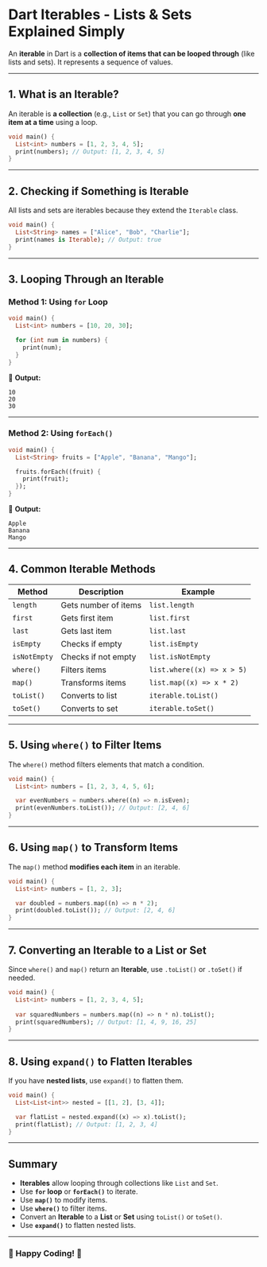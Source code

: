 # Dart Iterables - Lists & Sets Explained Simply

An **iterable** in Dart is a **collection of items that can be looped through** (like lists and sets). It represents a sequence of values.

---

## 1. What is an Iterable?
An iterable is **a collection** (e.g., `List` or `Set`) that you can go through **one item at a time** using a loop.

```dart
void main() {
  List<int> numbers = [1, 2, 3, 4, 5];
  print(numbers); // Output: [1, 2, 3, 4, 5]
}
```

---

## 2. Checking if Something is Iterable
All lists and sets are iterables because they extend the `Iterable` class.

```dart
void main() {
  List<String> names = ["Alice", "Bob", "Charlie"];
  print(names is Iterable); // Output: true
}
```

---

## 3. Looping Through an Iterable

### Method 1: Using `for` Loop
```dart
void main() {
  List<int> numbers = [10, 20, 30];

  for (int num in numbers) {
    print(num);
  }
}
```
🔹 **Output:**  
```
10
20
30
```

---

### Method 2: Using `forEach()`
```dart
void main() {
  List<String> fruits = ["Apple", "Banana", "Mango"];

  fruits.forEach((fruit) {
    print(fruit);
  });
}
```
🔹 **Output:**  
```
Apple
Banana
Mango
```

---

## 4. Common Iterable Methods

| Method | Description | Example |
|--------|------------|---------|
| `length` | Gets number of items | `list.length` |
| `first` | Gets first item | `list.first` |
| `last` | Gets last item | `list.last` |
| `isEmpty` | Checks if empty | `list.isEmpty` |
| `isNotEmpty` | Checks if not empty | `list.isNotEmpty` |
| `where()` | Filters items | `list.where((x) => x > 5)` |
| `map()` | Transforms items | `list.map((x) => x * 2)` |
| `toList()` | Converts to list | `iterable.toList()` |
| `toSet()` | Converts to set | `iterable.toSet()` |

---

## 5. Using `where()` to Filter Items
The `where()` method filters elements that match a condition.

```dart
void main() {
  List<int> numbers = [1, 2, 3, 4, 5, 6];

  var evenNumbers = numbers.where((n) => n.isEven);
  print(evenNumbers.toList()); // Output: [2, 4, 6]
}
```

---

## 6. Using `map()` to Transform Items
The `map()` method **modifies each item** in an iterable.

```dart
void main() {
  List<int> numbers = [1, 2, 3];

  var doubled = numbers.map((n) => n * 2);
  print(doubled.toList()); // Output: [2, 4, 6]
}
```

---

## 7. Converting an Iterable to a List or Set
Since `where()` and `map()` return an **Iterable**, use `.toList()` or `.toSet()` if needed.

```dart
void main() {
  List<int> numbers = [1, 2, 3, 4, 5];
  
  var squaredNumbers = numbers.map((n) => n * n).toList();
  print(squaredNumbers); // Output: [1, 4, 9, 16, 25]
}
```

---

## 8. Using `expand()` to Flatten Iterables
If you have **nested lists**, use `expand()` to flatten them.

```dart
void main() {
  List<List<int>> nested = [[1, 2], [3, 4]];

  var flatList = nested.expand((x) => x).toList();
  print(flatList); // Output: [1, 2, 3, 4]
}
```

---

## Summary
- **Iterables** allow looping through collections like `List` and `Set`.
- Use **`for` loop** or **`forEach()`** to iterate.
- Use **`map()`** to modify items.
- Use **`where()`** to filter items.
- Convert an **Iterable** to a **List** or **Set** using `toList()` or `toSet()`.
- Use **`expand()`** to flatten nested lists.

---

### 📌 Happy Coding! 🚀

